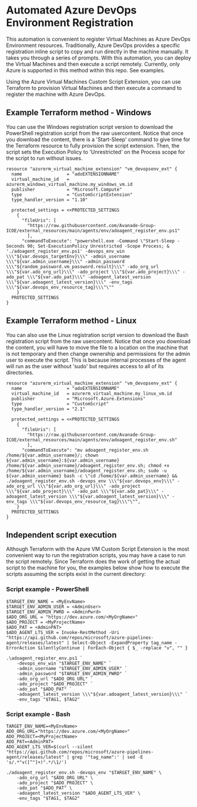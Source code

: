 # Automated Azure DevOps Environment Registration

This automation is convenient to register Virtual Machines as Azure DevOps Environment resources. Traditionally, Azure DevOps provides a specific registration inline script to copy and run directly in the machine manually. It takes you
through a series of prompts. With this automation, you can deploy the Virtual Machines and then execute a script remotely.
Currently, only Azure is supported in this method within this repo. See examples.

Using the Azure Virtual Machines Custom Script Extension, you can use Terraform to provision Virtual Machines and then execute a command to register the machine with Azure DevOps.

## Example Terraform method - Windows

You can use the Windows registration script version to download the PowerShell registration script from the raw usercontent.
Notice that once you download the content, there is a 'Start-Sleep' command to give time for the Terraform resource to fully provision the script extension.
Then, the script sets the Execution Policy to 'Unrestricted' on the Process scope for the script to run without issues.

```
resource "azurerm_virtual_machine_extension" "vm_devopsenv_ext" {
  name                 = "adoEXTENSIONNAME"
  virtual_machine_id   = azurerm_windows_virtual_machine.my_windows_vm.id
  publisher            = "Microsoft.Compute"
  type                 = "CustomScriptExtension"
  type_handler_version = "1.10"

  protected_settings = <<PROTECTED_SETTINGS
    { 
      "fileUris": [
        "https://raw.githubusercontent.com/Avanade-Group-ICOE/external_resources/main/agents/env/adoagent_register_env.ps1"
        ],
      "commandToExecute": "powershell.exe -Command \"Start-Sleep -Seconds 90; Set-ExecutionPolicy Unrestricted -Scope Process; & './adoagent_register_env.ps1' -devops_env_win \\\"${var.devops_targetEnv}\\\" -admin_username \\\"${var.admin_username}\\\" -admin_password \\\"${random_password.vm_password.result}\\\" -ado_org_url \\\"${var.ado_org_url}\\\" -ado_project \\\"${var.ado_project}\\\" -ado_pat \\\"${var.ado_pat}\\\" -adoagent_latest_version \\\"${var.adoagent_latest_version}\\\" -env_tags \\\"${var.devops_env_resource_tag}\\\"\""
    }
  PROTECTED_SETTINGS
}
```

## Example Terraform method - Linux

You can also use the Linux registration script version to download the Bash registration script from the raw usercontent.
Notice that once you download the content, you will have to move the file to a location on the machine that is not temporary and then change ownership and permissions for the admin user to execute the script.
This is because internal processes of the agent will run as the user without 'sudo' but requires access to all of its directories.

```
resource "azurerm_virtual_machine_extension" "vm_devopsenv_ext" {
  name                 = "adoEXTENSIONNAME"
  virtual_machine_id   = azurerm_virtual_machine.my_linux_vm.id
  publisher            = "Microsoft.Azure.Extensions"
  type                 = "CustomScript"
  type_handler_version = "2.1"

  protected_settings = <<PROTECTED_SETTINGS
    { 
      "fileUris": [
        "https://raw.githubusercontent.com/Avanade-Group-ICOE/external_resources/main/agents/env/adoagent_register_env.sh"
        ],
      "commandToExecute": "mv adoagent_register_env.sh /home/${var.admin_username}/; chown ${var.admin_username}:${var.admin_username} /home/${var.admin_username}/adoagent_register_env.sh; chmod +x /home/${var.admin_username}/adoagent_register_env.sh; sudo -u ${var.admin_username} bash -c \"cd /home/${var.admin_username} && ./adoagent_register_env.sh -devops_env \\\"${var.devops_env}\\\" -ado_org_url \\\"${var.ado_org_url}\\\" -ado_project \\\"${var.ado_project}\\\" -ado_pat \\\"${var.ado_pat}\\\" -adoagent_latest_version \\\"${var.adoagent_latest_version}\\\" -env_tags \\\"${var.devops_env_resource_tag}\\\"\"",
    }
  PROTECTED_SETTINGS
}
```

## Independent script execution

Although Terraform with the Azure VM Custom Script Extension is the most convenient way to run the registration scripts, you may have a case to run the script remotely. Since Terraform does the work of getting 
the actual script to the machine for you, the examples below show how to execute the scripts assuming the scripts exist in the current directory:

### Script example - PowerShell

```
$TARGET_ENV_NAME = <MyEnvName>
$TARGET_ENV_ADMIN_USER = <AdminUser>
$TARGET_ENV_ADMIN_PWRD = <AdminPwrd>
$ADO_ORG_URL = "https://dev.azure.com/<MyOrgName>"
$ADO_PROJECT = <MyProjectName>
$ADO_PAT = <AdminPAT>
$ADO_AGENT_LTS_VER = Invoke-RestMethod -Uri "https://api.github.com/repos/microsoft/azure-pipelines-agent/releases/latest" | Select-Object -ExpandProperty tag_name -ErrorAction SilentlyContinue | ForEach-Object { $_ -replace "v", "" }

.\adoagent_register_env.ps1 `
    -devops_env_win "$TARGET_ENV_NAME" `
    -admin_username "$TARGET_ENV_ADMIN_USER" `
    -admin_password "$TARGET_ENV_ADMIN_PWRD" `
    -ado_org_url "$ADO_ORG_URL" `
    -ado_project "$ADO_PROJECT" `
    -ado_pat "$ADO_PAT" `
    -adoagent_latest_version \\\"${var.adoagent_latest_version}\\\" `
    -env_tags "$TAG1, $TAG2"
```

### Script example - Bash

```
TARGET_ENV_NAME=<MyEnvName>
ADO_ORG_URL="https://dev.azure.com/<MyOrgName>"
ADO_PROJECT=<MyProjectName>
ADO_PAT=<AdminPAT>
ADO_AGENT_LTS_VER=$(curl --silent "https://api.github.com/repos/microsoft/azure-pipelines-agent/releases/latest" | grep '"tag_name":' | sed -E 's/.*"v([^"]+)".*/\1/')

./adoagent_register_env.sh -devops_env "$TARGET_ENV_NAME" \
    -ado_org_url "$ADO_ORG_URL" \
    -ado_project "$ADO_PROJECT" \
    -ado_pat "$ADO_PAT" \
    -adoagent_latest_version "$ADO_AGENT_LTS_VER" \
    -env_tags "$TAG1, $TAG2"
```
